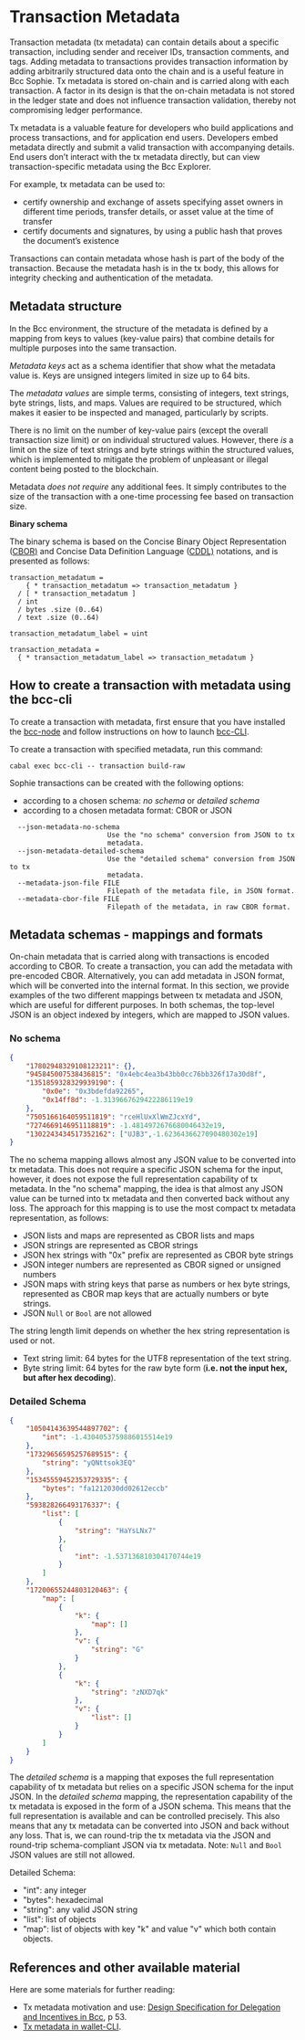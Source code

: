 # Transaction Metadata

Transaction metadata (tx metadata) can contain details about a specific transaction, including sender and receiver IDs, transaction comments, and tags. Adding metadata to transactions  provides transaction information by adding arbitrarily structured data onto the chain and is a useful feature in Bcc Sophie. Tx metadata is stored on-chain and is carried along with each transaction. A factor in its design is that the on-chain metadata is not stored in the ledger state and does not influence transaction validation, thereby not compromising ledger performance.

Tx metadata is a valuable feature for developers who build applications and process transactions, and for application end users. Developers embed metadata directly and submit a valid transaction with accompanying details. End users don’t interact with the tx metadata directly, but can view transaction-specific metadata using the Bcc Explorer.

For example, tx metadata can be used to:

+ certify ownership and exchange of assets specifying asset owners in different time periods, transfer details, or asset value at the time of transfer
+ certify documents and signatures, by using a public hash that proves the document’s existence

Transactions can contain metadata whose hash is part of the body of the transaction. Because the metadata hash is in the tx body, this allows for integrity checking and authentication of the metadata.

## Metadata structure

In the Bcc environment, the structure of the metadata is defined by a mapping from keys to values (key-value pairs) that combine details for multiple purposes into the same transaction.

*Metadata keys* act as a schema identifier that show what the metadata value is. Keys are unsigned integers limited in size up to 64 bits.

The *metadata values* are simple terms, consisting of integers, text strings, byte strings, lists, and maps. Values are required to be structured, which makes it easier to be inspected and managed, particularly by scripts.

There is no limit on the number of key-value pairs (except the overall transaction size limit) or on individual structured values. However, there *is* a limit on the size of text strings and byte strings within the structured values, which is implemented to mitigate the problem of unpleasant or illegal content being posted to the blockchain.

Metadata *does not require* any additional fees. It simply contributes to the size of the transaction with a one-time processing fee based on transaction size.

**Binary schema**

The binary schema is based on the Concise Binary Object Representation ([CBOR)](https://tools.ietf.org/html/rfc7049) and Concise Data Definition Language ([CDDL)](https://tools.ietf.org/html/rfc8610) notations, and is presented as follows:

```
transaction_metadatum =
    { * transaction_metadatum => transaction_metadatum }
  / [ * transaction_metadatum ]
  / int
  / bytes .size (0..64)
  / text .size (0..64)

transaction_metadatum_label = uint

transaction_metadata =
  { * transaction_metadatum_label => transaction_metadatum }
```

## How to create a transaction with metadata using the bcc-cli

To create a transaction with metadata, first ensure that you have installed the [bcc-node](https://github.com/The-Blockchain-Company/bcc-node#bcc-node-overview) and follow instructions on how to launch [bcc-CLI](https://github.com/The-Blockchain-Company/bcc-node/tree/master/bcc-cli#bcc-cli).

To create a transaction with specified metadata, run this command:

`cabal exec bcc-cli -- transaction build-raw`

Sophie transactions can be created with the following options:

+ according to a chosen schema: *no schema* or *detailed schema*
+ according to a chosen metadata format: CBOR or JSON

```
  --json-metadata-no-schema
                       	Use the "no schema" conversion from JSON to tx
                       	metadata.
  --json-metadata-detailed-schema
                       	Use the "detailed schema" conversion from JSON to tx
                       	metadata.
  --metadata-json-file FILE
                       	Filepath of the metadata file, in JSON format.
  --metadata-cbor-file FILE
                       	Filepath of the metadata, in raw CBOR format.
  ```

## Metadata schemas - mappings and formats

On-chain metadata that is carried along with transactions is encoded according to CBOR. To create a transaction, you can add the metadata with pre-encoded CBOR. Alternatively, you can add metadata in JSON format, which will be converted into the internal format. In this section, we provide examples of the two different mappings between tx metadata and JSON, which are useful for different purposes. In both schemas, the top-level JSON is an object indexed by integers, which are mapped to JSON values.

### No schema

```json
{
    "17802948329108123211": {},
    "945845007538436815": "0x4ebc4ea3b43bb0cc76bb326f17a30d8f",
    "1351859328329939190": {
        "0x0e": "0x3bdefda92265",
        "0x14ff8d": -1.3139667629422286119e19
    },
    "7505166164059511819": "rceHlUxXlWmZJcxYd",
    "7274669146951118819": -1.4814972676680046432e19,
    "1302243434517352162": ["UJB3",-1.6236436627090480302e19]
}
```
The no schema mapping allows almost any JSON value to be converted into tx metadata. This does not require a specific JSON schema for the input, however, it does not expose the full representation capability of tx metadata. In the "no schema" mapping, the idea is that almost any JSON value can be turned into tx metadata and then converted back without any loss. The approach for this mapping is to use the most compact tx metadata representation, as follows:

* JSON lists and maps are represented as CBOR lists and maps
* JSON strings are represented as CBOR strings
* JSON hex strings with \"0x\" prefix are represented as CBOR byte strings
* JSON integer numbers are represented as CBOR signed or unsigned numbers
* JSON maps with string keys that parse as numbers or hex byte strings, represented as CBOR map keys that are actually numbers or byte strings.
* JSON `Null` or `Bool` are not allowed

The string length limit depends on whether the hex string representation is used or not.

* Text string limit: 64 bytes for the UTF8
representation of the text string.
* Byte string limit: 64 bytes
for the raw byte form (**i.e. not the input hex, but after hex decoding**).

### Detailed Schema

```json
{
    "10504143639544897702": {
        "int": -1.4304053759886015514e19
    },
    "17329656595257689515": {
        "string": "yQNttsok3EQ"
    },
    "15345559452353729335": {
        "bytes": "fa1212030dd02612eccb"
    },
    "593828266493176337": {
        "list": [
            {
                "string": "HaYsLNx7"
            },
            {
                "int": -1.537136810304170744e19
            }
        ]
    },
    "17200655244803120463": {
        "map": [
            {
                "k": {
                    "map": []
                },
                "v": {
                    "string": "G"
                }
            },
            {
                "k": {
                    "string": "zNXD7qk"
                },
                "v": {
                    "list": []
                }
            }
        ]
    }
}
```

The *detailed schema* is a mapping that exposes the full representation capability of tx metadata but relies on a specific JSON schema for the input JSON.
In the *detailed schema* mapping, the representation capability of the tx metadata is exposed in the form of a JSON schema. This means that the full representation is available and can be controlled precisely. This also means that any tx metadata can be converted into JSON and back without any loss. That is, we can round-trip the tx metadata via the JSON and round-trip schema-compliant JSON via tx metadata. Note: `Null` and `Bool` JSON values are still not allowed.

Detailed Schema:

* "int": any integer
* "bytes": hexadecimal
* "string": any valid JSON string
* "list": list of objects
* "map": list of objects with key "k" and value "v" which both contain objects.

## References and other available material

Here are some materials for further reading:

+ Tx metadata motivation and use: [Design Specification for Delegation and Incentives in Bcc](https://hydra.tbco.io/build/3744897/download/1/delegation_design_spec.pdf), p 53.
+ [Tx metadata in wallet-CLI](https://github.com/The-Blockchain-Company/bcc-wallet/wiki/TxMetadata).
